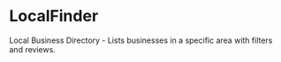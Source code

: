 # LocalFinder
Local Business Directory - Lists businesses in a specific area with filters and reviews.
